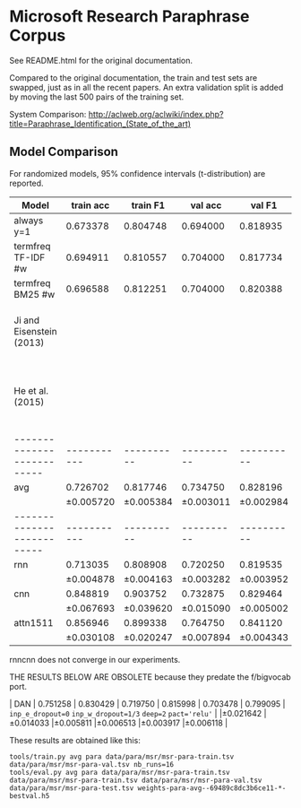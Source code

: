 Microsoft Research Paraphrase Corpus
====================================

See README.html for the original documentation.

Compared to the original documentation, the train and test sets are swapped,
just as in all the recent papers.  An extra validation split is added by
moving the last 500 pairs of the training set.

System Comparison:
http://aclweb.org/aclwiki/index.php?title=Paraphrase_Identification_(State_of_the_art)

Model Comparison
----------------

For randomized models, 95% confidence intervals (t-distribution) are reported.

| Model                    | train acc | train F1 | val acc  | val F1   | test acc | test F1  | settings
|--------------------------|-----------|----------|----------|----------|----------|----------|---------
| always y=1               | 0.673378  | 0.804748 | 0.694000 | 0.818935 | 0.665507 | 0.799025 | (defaults)
| termfreq TF-IDF #w       | 0.694911  | 0.810557 | 0.704000 | 0.817734 | 0.695652 | 0.811625 | ``freq_mode='tf'``
| termfreq BM25 #w         | 0.696588  | 0.812251 | 0.704000 | 0.820388 | 0.695072 | 0.811063 | (defaults)
| Ji and Eisenstein (2013) |           |          |          |          | 0.804    | 0.859    | Matrix factorization with supervised reweighting
| He et al. (2015)         |           |          |          |          | 0.786    | 0.847    | Multi-perspective Convolutional NNs and structured similarity layer
|--------------------------|-----------|----------|----------|----------|----------|----------|---------
| avg                      | 0.726702  | 0.817746 | 0.734750 | 0.828196 | 0.707319 | 0.804215 | (defaults)
|                          |±0.005720  |±0.005384 |±0.003011 |±0.002984 |±0.002614 |±0.003876 |
|--------------------------|-----------|----------|----------|----------|----------|----------|---------
| rnn                      | 0.713035  | 0.808908 | 0.720250 | 0.819535 | 0.703007 | 0.801361 | (defaults)
|                          |±0.004878  |±0.004163 |±0.003282 |±0.003952 |±0.004594 |±0.005121 |
| cnn                      | 0.848819  | 0.903752 | 0.732875 | 0.829464 | 0.698188 | 0.801707 | (defaults)
|                          |±0.067693  |±0.039620 |±0.015090 |±0.005002 |±0.012668 |±0.004526 |
| attn1511                 | 0.856946  | 0.899338 | 0.764750 | 0.841120 | 0.726993 | 0.810355 | (defaults)
|                          |±0.030108  |±0.020247 |±0.007894 |±0.004343 |±0.005860 |±0.004620 |

rnncnn does not converge in our experiments.

THE RESULTS BELOW ARE OBSOLETE because they predate the f/bigvocab port.

| DAN                      | 0.751258  | 0.830429 | 0.719750 | 0.815998 | 0.703478 | 0.799095 | ``inp_e_dropout=0`` ``inp_w_dropout=1/3`` ``deep=2`` ``pact='relu'``
|                          |±0.021642  |±0.014033 |±0.005811 |±0.006513 |±0.003917 |±0.006118 |

These results are obtained like this:

	tools/train.py avg para data/para/msr/msr-para-train.tsv data/para/msr/msr-para-val.tsv nb_runs=16
	tools/eval.py avg para data/para/msr/msr-para-train.tsv data/para/msr/msr-para-train.tsv data/para/msr/msr-para-val.tsv data/para/msr/msr-para-test.tsv weights-para-avg--69489c8dc3b6ce11-*-bestval.h5
